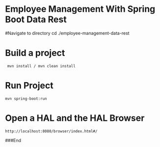 # Employee Management With Spring Boot Data Rest



#Navigate to directory
	cd ./employee-management-data-rest

# Build a project
	 mvn install / mvn clean install

# Run Project
	mvn spring-boot:run

# Open a HAL and the HAL Browser
	http://localhost:8080/browser/index.html#/

###End